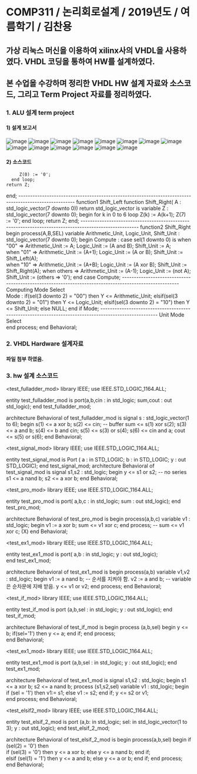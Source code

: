 # COMP311 / 논리회로설계 / 2019년도 / 여름학기 / 김찬용
## 가상 리눅스 머신을 이용하여 xilinx사의 VHDL을 사용하였다. VHDL 코딩을 통하여 HW를 설계하였다.
## 본 수업을 수강하며 정리한 VHDL HW 설계 자료와 소스코드, 그리고 Term Project 자료를 정리하였다.

### 1. ALU 설계 term project
#### 1) 설계 보고서

![image](https://user-images.githubusercontent.com/58419421/99385358-37f7bf00-2914-11eb-97fe-f01fe38d012b.png)
![image](https://user-images.githubusercontent.com/58419421/99385393-43e38100-2914-11eb-93e3-34dd58965c05.png)
![image](https://user-images.githubusercontent.com/58419421/99385401-4940cb80-2914-11eb-8dde-a23a983a43b5.png)
![image](https://user-images.githubusercontent.com/58419421/99385409-4d6ce900-2914-11eb-8f47-7639a4a5f57b.png)
![image](https://user-images.githubusercontent.com/58419421/99385418-51007000-2914-11eb-9918-18c9151dec78.png)
![image](https://user-images.githubusercontent.com/58419421/99385424-53fb6080-2914-11eb-84a4-92c6993a9dff.png)
![image](https://user-images.githubusercontent.com/58419421/99385454-5eb5f580-2914-11eb-87b0-54a62b93c621.png)
![image](https://user-images.githubusercontent.com/58419421/99385464-637aa980-2914-11eb-9f37-a0be2770430e.png)
![image](https://user-images.githubusercontent.com/58419421/99385476-67a6c700-2914-11eb-9e96-be098a71a7e1.png)
![image](https://user-images.githubusercontent.com/58419421/99385490-6bd2e480-2914-11eb-8880-a37eb70efea7.png)
![image](https://user-images.githubusercontent.com/58419421/99385507-6ecdd500-2914-11eb-8f68-423f15594830.png)
![image](https://user-images.githubusercontent.com/58419421/99385520-72615c00-2914-11eb-8a07-4fd15499cf36.png)
![image](https://user-images.githubusercontent.com/58419421/99385533-768d7980-2914-11eb-8795-76581624f735.png)
![image](https://user-images.githubusercontent.com/58419421/99385548-7a210080-2914-11eb-849b-b1b87961ede9.png)

#### 2) 소스코드
	     Z(0) := '0';
      end loop;
    return Z;
 end;
------------------------------------------------------------------------------------------------------ function1 Shift_Left
 function Shift_Right( A : std_logic_vector(7 downto 0)) return std_logic_vector is
  variable Z : std_logic_vector(7 downto 0);
   begin
      for k in 0 to 6 loop
        Z(k) := A(k+1);
	     Z(7) := '0';
	   end loop;
    return Z;
 end;
------------------------------------------------------------------------------------------------------ function2 Shift_Right
begin
 process(A,B,SEL)
  variable Arithmetic_Unit, Logic_Unit, Shift_Unit : std_logic_vector(7 downto 0);
 begin
     Compute : case sel(1 downto 0) is
	                 when "00"   => Arithmetic_Unit :=  A;    Logic_Unit := (A and B); Shift_Unit := A;  
	                 when "01"   => Arithmetic_Unit := (A+1); Logic_Unit := (A or B);  Shift_Unit := Shift_Left(A);  
	                 when "10"   => Arithmetic_Unit := (A+B); Logic_Unit := (A xor B); Shift_Unit := Shift_Right(A); 
	                 when others => Arithmetic_Unit := (A-1); Logic_Unit := (not A);   Shift_Unit := (others => '0');
	            end case Compute;
------------------------------------------------------------------------------------------------------ Computing Mode Select	  
	  Mode : if(sel(3 downto 2) = "00")    then Y <= Arithmetic_Unit;
	         elsif(sel(3 downto 2) = "01") then Y <= Logic_Unit;
				elsif(sel(3 downto 2) = "10") then Y <= Shift_Unit;
				else NULL; 
				end if Mode;
------------------------------------------------------------------------------------------------------ Unit Mode Select				
 end process;
end Behavioral;

### 2. VHDL Hardware 설계자료
#### 파일 첨부 하였음.

### 3. hw 설계 소스코드
<test_fulladder_mod>
library IEEE;
use IEEE.STD_LOGIC_1164.ALL;

entity test_fulladder_mod is
   port(a,b,cin : in std_logic;
	     sum,cout : out std_logic);
end test_fulladder_mod;

architecture Behavioral of test_fulladder_mod is
 signal s : std_logic_vector(1 to 6);
begin
   s(1) <= a xor b;
	s(2) <= cin; -- buffer
	sum <= s(1) xor s(2);
	s(3) <= a and b;
	s(4) <= b and cin;
	s(5) <= s(3) or s(4);
	s(6) <= cin and a;
	cout <= s(5) or s(6);
end Behavioral;

<test_signal_mod>
library IEEE;
use IEEE.STD_LOGIC_1164.ALL;

entity test_signal_mod is
    Port ( a : in  STD_LOGIC;
           b : in  STD_LOGIC;
           y : out  STD_LOGIC);
end test_signal_mod;
architecture Behavioral of test_signal_mod is
  signal s1,s2 : std_logic;
begin
   y <= s1 or s2; -- no series
   s1 <= a nand b;
	s2 <= a xor b;
end Behavioral;

<test_pro_mod>
library IEEE;
use IEEE.STD_LOGIC_1164.ALL;

entity test_pro_mod is
   port( a,b,c : in std_logic;
	 sum : out std_logic);
end test_pro_mod;

architecture Behavioral of test_pro_mod is
begin
   process(a,b,c)
	 variable v1 : std_logic;
	   begin
		  v1 := a xor b;
		  sum <= v1 xor c;
		end process;
	--	sum <= v1 xor c; (X)
end Behavioral;

<test_ex1_mod>
library IEEE;
use IEEE.STD_LOGIC_1164.ALL;

entity test_ex1_mod is
   port( a,b : in std_logic;
           y : out std_logic);	
end test_ex1_mod;

architecture Behavioral of test_ex1_mod is
begin
   process(a,b)
	 variable v1,v2 : std_logic;
	  begin
v1 := a nand b; -- 순서를 지켜야 함.
v2 := a and b; -- variable은 순차문에 지배 받음.
y <= v1 or v2;
	  end process;
end Behavioral;

<test_if_mod>
library IEEE;
use IEEE.STD_LOGIC_1164.ALL;

entity test_if_mod is
    port (a,b,sel : in std_logic;
       y : out std_logic);
end test_if_mod;

architecture Behavioral of test_if_mod is
begin
   process (a,b,sel)
	  begin
	     y <= b;
		  if(sel='1') then
		  y <= a;
	end if;
	end process;    
end Behavioral;	

<test_ex1_mod>
library IEEE;
use IEEE.STD_LOGIC_1164.ALL;

entity test_ex1_mod is
 port (a,b,sel : in std_logic;
       y : out std_logic);
end test_ex1_mod;

architecture Behavioral of test_ex1_mod is
   signal s1,s2 : std_logic;
begin
   s1 <= a xor b;
	s2 <= a nand b;
   process (s1,s2,sel)
	variable v1 : std_logic;
	begin	
		if (sel = '1') then
		v1:= s1;
		else
		v1 := s2;
		end if;
		y <= s2 or v1;	
	end process;
end Behavioral;

<test_elsif2_mod>
library IEEE;
use IEEE.STD_LOGIC_1164.ALL;

entity test_elsif_2_mod is
   port (a,b: in std_logic;
	      sel: in std_logic_vector(1 to 3);
			y  : out std_logic);
end test_elsif_2_mod;

architecture Behavioral of test_elsif_2_mod is
begin
  process(a,b,sel)
  begin
     if (sel(2) = '0') then  
       if (sel(3) = '0') then
         y <= a xor b;
        else y <= a nand b;
       end if;	 
     elsif (sel(1) = '1') then
      y <= a and b;	
     else y <= a or b;
	  end if;
  end process;
end Behavioral;

